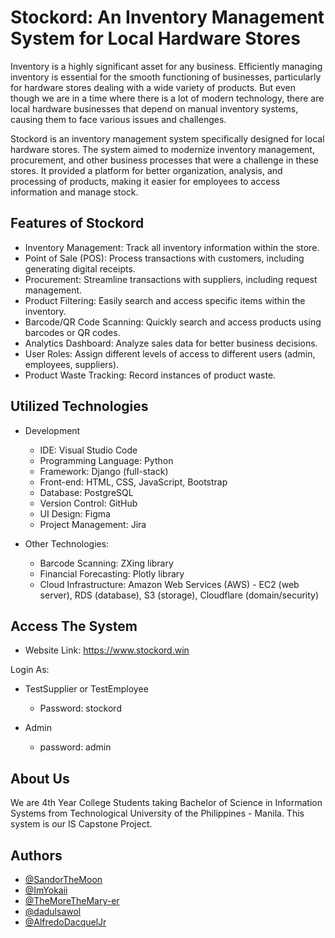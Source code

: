 
# Stockord: An Inventory Management System for Local Hardware Stores

Inventory is a highly significant asset for any business. Efficiently managing inventory is essential for the smooth functioning of businesses, particularly for hardware stores dealing with a wide variety of products. But even though we are in a time where there is a lot of modern technology, there are local hardware businesses that depend on manual inventory systems, causing them to face various issues and challenges.

Stockord is an inventory management system specifically designed for local hardware stores. The system aimed to modernize inventory management, procurement, and other business processes that were a challenge in these stores. It provided a platform for better organization, analysis, and processing of products, making it easier for employees to access information and manage stock.






## Features of Stockord
- Inventory Management: Track all inventory information within the store.
- Point of Sale (POS): Process transactions with customers, including generating digital receipts.   
- Procurement: Streamline transactions with suppliers, including request management.
- Product Filtering: Easily search and access specific items within the inventory.
- Barcode/QR Code Scanning: Quickly search and access products using barcodes or QR codes.
- Analytics Dashboard: Analyze sales data for better business decisions.
- User Roles: Assign different levels of access to different users (admin, employees, suppliers).
- Product Waste Tracking: Record instances of product waste.


## Utilized Technologies
- Development
    - IDE: Visual Studio Code
    - Programming Language: Python
    - Framework: Django (full-stack)
    - Front-end: HTML, CSS, JavaScript, Bootstrap
    - Database: PostgreSQL
    - Version Control: GitHub
    - UI Design: Figma
    - Project Management: Jira
    
- Other Technologies:
    - Barcode Scanning: ZXing library
    - Financial Forecasting: Plotly library
    - Cloud Infrastructure: Amazon Web Services (AWS) - EC2 (web server), RDS (database), S3 (storage), Cloudflare (domain/security)


## Access The System
- Website Link: https://www.stockord.win

Login As:
- TestSupplier or TestEmployee
    - Password: stockord

- Admin
    - password: admin


## About Us
We are 4th Year College Students taking Bachelor of Science in Information Systems from Technological University of the Philippines - Manila. This system is our IS Capstone Project.


## Authors

- [@SandorTheMoon](https://github.com/SandorTheMoon)
- [@ImYokaii](https://github.com/ImYokaii)
- [@TheMoreTheMary-er ](https://github.com/TheMoreTheMary-er)
- [@dadulsawol](https://github.com/dadulsawol)
- [@AlfredoDacquelJr](https://github.com/AlfredoDacquelJr)
